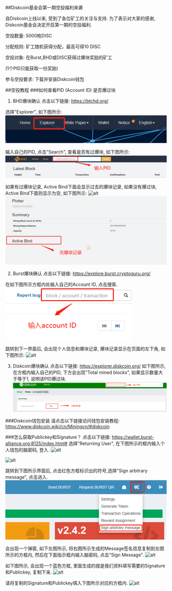 ##Diskcoin基金会第一期空投福利来袭

自Diskcoin上线以来, 受到了各位矿工的关注与支持. 为了表示对大家的感谢, Diskcoin基金会决定开启第一期的空投福利.

空投数量: 5000枚DISC

分配规则: 矿工随机获得分配，最高可得10 DISC

空投对象: 在Burst,BHD或DISC获得过爆块奖励的矿工

(1个PID只能获取一份奖励)

参与空投要求: 下载并安装Diskcoin钱包

##空投教程
###如何查看PID (Account ID) 是否爆过块

1. BHD爆块确认
点击以下链接: <https://btchd.org/>

选择"Explorer", 如下图所示:
![alt](image/BHDexplorer.png)

输入自己的PID, 点击"Search", 查看是否有过爆块, 如下图所示:
![alt](image/BHDpidcn.png)

如果有过爆块记录, Active Bind下面会显示过去的爆块记录, 如果没有爆过块, Active Bind下面则显示为空, 如下图所示:
![alt](image/activebindcn.png)
![alt](image/noactivebindcn.png)

2. Burst爆块确认
点击以下链接: <https://explore.burst.cryptoguru.org/>

在如下图所示方框内处输入自己的Account ID, 点击搜索.
![alt](image/accountIDcn.png)

跳转到下一界面后, 会出现个人信息和爆块记录, 爆块记录显示在页面的左下角, 如下图所示: 
![alt](image/recordcn.png)

3. Diskcoin爆块确认
点击以下链接: <https://explorer.diskcoin.org/>
如下图所示, 在方框内输入自己的PID, 下方会出现"Total mined blocks", 如果显示数量大于等于1, 说明该PID爆过块.
![alt](image/DISCpidcn.png)

###Diskcoin钱包安装
请点击以下链接访问钱包安装教程: <https://www.diskcoin.wiki/cn/Miningcn/#diskcoin>

###怎么获取Publickey和Signature？
点击以下链接: <https://wallet.burst-alliance.org:8125/index.html#>
选择"Returning User", 在下图所示的框内输入个人钱包的脑密码, 登入.
![alt](image/Burstuser.png)

![alt](image/passphrasecn.png)

跳转到下图所示界面后, 点击红色方框标识出的符号,选择"Sign arbitrary message", 点击进入.
![alt](image/message.png)

会出现一个弹窗, 如下左图所示, 将右图所示生成的Message签名信息复制到左图所示的方框内, 然后在下面指示框内输入脑密码, 点击"Sign Message".
![alt](image/signaturecn.png)

如下图所示, 会出现一个蓝色方框, 里面生成的就是我们资料填写需要的Signature和Publickey, 复制下来.
![alt](image/publickey.png)

请将复制的Signature和Publickey填入下图所示对应的方框内.
![alt](image/copy.png)
